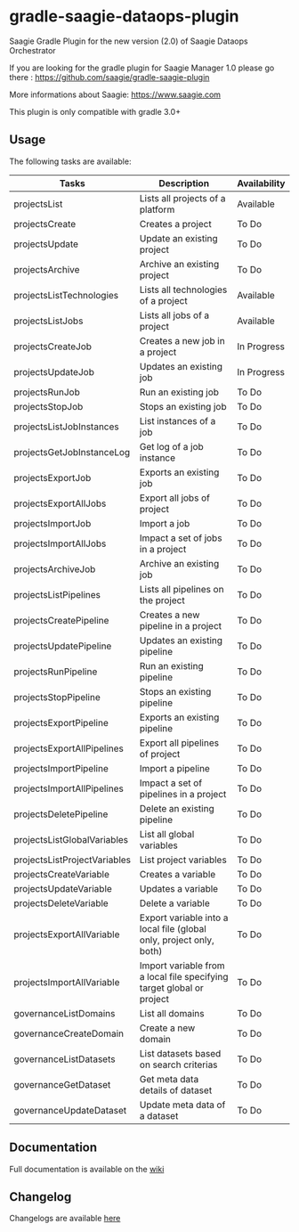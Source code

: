 # gradle-saagie-dataops-plugin
Saagie Gradle Plugin for the new version (2.0) of Saagie Dataops Orchestrator

If you are looking for the gradle plugin for Saagie Manager 1.0 please go there : https://github.com/saagie/gradle-saagie-plugin

More informations about Saagie: https://www.saagie.com

This plugin is only compatible with gradle 3.0+

## Usage

The following tasks are available:

| Tasks                             | Description                                                             | Availability |
|-----------------------------------|-------------------------------------------------------------------------|--------------|
| projectsList                      | Lists all projects of a platform                                        | Available    |
| projectsCreate                    | Creates a project                                                       | To Do        |
| projectsUpdate                    | Update an existing project                                              | To Do        |
| projectsArchive                   | Archive an existing project                                             | To Do        |
| projectsListTechnologies          | Lists all technologies of a project                                     | Available    |
| projectsListJobs                  | Lists all jobs of a project                                             | Available    |
| projectsCreateJob                 | Creates a new job in a project                                          | In Progress  |
| projectsUpdateJob                 | Updates an existing job                                                 | In Progress  |
| projectsRunJob                    | Run an existing job                                                     | To Do        |
| projectsStopJob                   | Stops an existing job                                                   | To Do        |
| projectsListJobInstances          | List instances of a job                                                 | To Do        |
| projectsGetJobInstanceLog         | Get log of a job instance                                               | To Do        |
| projectsExportJob                 | Exports an existing job                                                 | To Do        |
| projectsExportAllJobs             | Export all jobs of project                                              | To Do        |
| projectsImportJob                 | Import a job                                                            | To Do        |
| projectsImportAllJobs             | Impact a set of jobs in a project                                       | To Do        |
| projectsArchiveJob                | Archive an existing job                                                 | To Do        |
| projectsListPipelines             | Lists all pipelines on the project                                      | To Do        |
| projectsCreatePipeline            | Creates a new pipeline in a project                                     | To Do        |
| projectsUpdatePipeline            | Updates an existing pipeline                                            | To Do        |
| projectsRunPipeline               | Run an existing pipeline                                                | To Do        |
| projectsStopPipeline              | Stops an existing pipeline                                              | To Do        |
| projectsExportPipeline            | Exports an existing pipeline                                            | To Do        |
| projectsExportAllPipelines        | Export all pipelines of project                                         | To Do        |
| projectsImportPipeline            | Import a pipeline                                                       | To Do        |
| projectsImportAllPipelines        | Impact a set of pipelines in a project                                  | To Do        |
| projectsDeletePipeline            | Delete an existing pipeline                                             | To Do        |
| projectsListGlobalVariables       | List all global variables                                               | To Do        |
| projectsListProjectVariables      | List project variables                                                  | To Do        |
| projectsCreateVariable            | Creates a variable                                                      | To Do        |
| projectsUpdateVariable            | Updates a variable                                                      | To Do        |
| projectsDeleteVariable            | Delete a variable                                                       | To Do        |
| projectsExportAllVariable         | Export variable into a local file (global only, project only, both)     | To Do        |
| projectsImportAllVariable         | Import variable from a local file specifying target global or project   | To Do        |
| governanceListDomains             | List all domains                                                        | To Do        |
| governanceCreateDomain            | Create a new domain                                                     | To Do        |
| governanceListDatasets            | List datasets based on search criterias                                 | To Do        |
| governanceGetDataset              | Get meta data details of dataset                                        | To Do        |
| governanceUpdateDataset           | Update meta data of a dataset                                           | To Do        |


## Documentation
Full documentation is available on the [wiki](https://github.com/saagie/gradle-saagie-dataops-plugin/wiki)

## Changelog

Changelogs are available [here](https://github.com/saagie/gradle-saagie-dataops-plugin/releases)